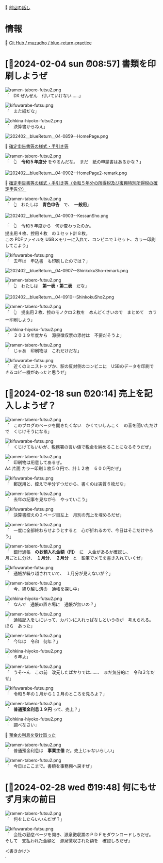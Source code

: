 📖 [前回の話し](https://crieit.net/posts/f34d7ca88724b0b87c299dc5e8b406cd)  

# 情報

📖 [Git Hub / muzudho / blue-return-practice](https://github.com/muzudho/blue-return-practice)  

# [📅2024-02-04 sun ⏰08:57] 書類を印刷しようぜ

![ramen-tabero-futsu2.png](https://crieit.now.sh/upload_images/d27ea8dcfad541918d9094b9aed83e7d61f4ce5d04700.png)  
「　DX ぜんぜん　付いていけない……」  

![kifuwarabe-futsu.png](https://crieit.now.sh/upload_images/beaf94b260ae2602ca8cf7f5bbc769c261f4ceb0a5f11.png)  
「　また紙だな」  

![ohkina-hiyoko-futsu2.png](https://crieit.now.sh/upload_images/96fb09724c3ce40ee0861a0fd1da563d61f4d01259f74.png)  
「　決算書からねえ」

![202402__blueReturn__04-0859--HomePage.png](https://crieit.now.sh/upload_images/6fef37d9a6a8d0a5aceefe5218728ba265bed37d2af72.png)  

📖 [確定申告書等の様式・手引き等](https://www.nta.go.jp/taxes/shiraberu/shinkoku/syotoku/index.htm)  

![ramen-tabero-futsu2.png](https://crieit.now.sh/upload_images/d27ea8dcfad541918d9094b9aed83e7d61f4ce5d04700.png)  
「　👆　**令和５年度分** をやるんだな。　まだ　紙の申請書はあるかな？」  

![202402__blueReturn__04-0902--HomePage2-remark.png](https://crieit.now.sh/upload_images/703205ee00c7a429bb24906157ac3dd665bed41ca36b5.png)  

📖 [確定申告書等の様式・手引き等（令和５年分の所得税及び復興特別所得税の確定申告分）](https://www.nta.go.jp/taxes/shiraberu/shinkoku/syotoku/r05.htm)  

![ramen-tabero-futsu2.png](https://crieit.now.sh/upload_images/d27ea8dcfad541918d9094b9aed83e7d61f4ce5d04700.png)  
「　👆　わたしは　**青色申告**　で、　**一般用**」  

![202402__blueReturn__04-0903--KessanSho.png](https://crieit.now.sh/upload_images/19244c50efc7a3caf29d43eb57f3d6fb65bed47ee9c19.png)  

「　👆　令和５年度から　何か変わったのか。  
提出用４枚、控用４枚　の１セット計８枚。  
この PDFファイルを USBメモリーに入れて、コンビニで１セット、カラー印刷してこよう」  

![kifuwarabe-futsu.png](https://crieit.now.sh/upload_images/beaf94b260ae2602ca8cf7f5bbc769c261f4ceb0a5f11.png)  
「　去年は　申込書　も印刷したのでは？」  

![202402__blueReturn__04-0907--ShinkokuSho-remark.png](https://crieit.now.sh/upload_images/85a197cb7ee3530d4336244e1441105465bed56544285.png)  

![ramen-tabero-futsu2.png](https://crieit.now.sh/upload_images/d27ea8dcfad541918d9094b9aed83e7d61f4ce5d04700.png)  
「　👆　わたしは　**第一表・第二表**　だな」  

![202402__blueReturn__04-0910--ShinkokuSho2.png](https://crieit.now.sh/upload_images/3ad199270caae00f3eb862ccdf8091d065bed5fbcf763.png)  

![ramen-tabero-futsu2.png](https://crieit.now.sh/upload_images/d27ea8dcfad541918d9094b9aed83e7d61f4ce5d04700.png)  
「　👆　提出用２枚、控のモノクロ２枚を　めんどくさいので　まとめて　カラー印刷しよう」  

![ohkina-hiyoko-futsu2.png](https://crieit.now.sh/upload_images/96fb09724c3ce40ee0861a0fd1da563d61f4d01259f74.png)  
「　２０１９年度から　源泉徴収票の添付は　不要だそうよ」  

![ramen-tabero-futsu2.png](https://crieit.now.sh/upload_images/d27ea8dcfad541918d9094b9aed83e7d61f4ce5d04700.png)  
「　じゃあ　印刷物は　これだけだな」  

![kifuwarabe-futsu.png](https://crieit.now.sh/upload_images/beaf94b260ae2602ca8cf7f5bbc769c261f4ceb0a5f11.png)  
「　近くのミニストップか、駅の反対側のコンビニに　USBのデータを印刷できるコピー機があったと思うぜ」

# [📅2024-02-18 sun ⏰20:14] 売上を記入しようぜ？

![ramen-tabero-futsu2.png](https://crieit.now.sh/upload_images/d27ea8dcfad541918d9094b9aed83e7d61f4ce5d04700.png)  
「　このブログのページを開きたくない　かくていしんこく　の音を聞いただけで　くじけそうになる」  

![kifuwarabe-futsu.png](https://crieit.now.sh/upload_images/beaf94b260ae2602ca8cf7f5bbc769c261f4ceb0a5f11.png)  
「　くじけてもいいが、税務署の言い値で税金を納めることになるそうだぜ」  

![ramen-tabero-futsu2.png](https://crieit.now.sh/upload_images/d27ea8dcfad541918d9094b9aed83e7d61f4ce5d04700.png)  
「　印刷物は用意してあるぜ。  
A4 片面 カラー印刷１枚５０円で、計１２枚　６００円だぜ」

![kifuwarabe-futsu.png](https://crieit.now.sh/upload_images/beaf94b260ae2602ca8cf7f5bbc769c261f4ceb0a5f11.png)  
「　郵送用と、控えで半分ずつだから、書くのは実質６枚だな」  

![ramen-tabero-futsu2.png](https://crieit.now.sh/upload_images/d27ea8dcfad541918d9094b9aed83e7d61f4ce5d04700.png)  
「　去年の記事を見ながら　やっていこう」  

![kifuwarabe-futsu.png](https://crieit.now.sh/upload_images/beaf94b260ae2602ca8cf7f5bbc769c261f4ceb0a5f11.png)  
「　決算書控えの２ページ目左上　月別の売上を埋めろだぜ」  

![ramen-tabero-futsu2.png](https://crieit.now.sh/upload_images/d27ea8dcfad541918d9094b9aed83e7d61f4ce5d04700.png)  
「　一度に全部終わらせようとすると　心が折れるので、今日はそこだけやろう」  

![ramen-tabero-futsu2.png](https://crieit.now.sh/upload_images/d27ea8dcfad541918d9094b9aed83e7d61f4ce5d04700.png)  
「　銀行通帳　**のお預入れ金額（円）**　に　入金があるか確認し、  
月ごとに分け、　**１月分**、　**２月分**　と　鉛筆でメモを書き入れていくぜ」  

![kifuwarabe-futsu.png](https://crieit.now.sh/upload_images/beaf94b260ae2602ca8cf7f5bbc769c261f4ceb0a5f11.png)  
「　通帳が繰り越されていて、　１月分が見えないが？」  

![ramen-tabero-futsu2.png](https://crieit.now.sh/upload_images/d27ea8dcfad541918d9094b9aed83e7d61f4ce5d04700.png)  
「　今、繰り越し済の　通帳を探し中」  

![ohkina-hiyoko-futsu2.png](https://crieit.now.sh/upload_images/96fb09724c3ce40ee0861a0fd1da563d61f4d01259f74.png)  
「　なんで　通帳の置き場に　通帳が無いの？」  

![ramen-tabero-futsu2.png](https://crieit.now.sh/upload_images/d27ea8dcfad541918d9094b9aed83e7d61f4ce5d04700.png)  
「　通帳記入をしにいって、カバンに入れっぱなしというのが　考えられる。  
ほら　あった」  

![ramen-tabero-futsu2.png](https://crieit.now.sh/upload_images/d27ea8dcfad541918d9094b9aed83e7d61f4ce5d04700.png)  
「　今年は　令和　何年？」  

![ohkina-hiyoko-futsu2.png](https://crieit.now.sh/upload_images/96fb09724c3ce40ee0861a0fd1da563d61f4d01259f74.png)  
「　６年よ」  

![ramen-tabero-futsu2.png](https://crieit.now.sh/upload_images/d27ea8dcfad541918d9094b9aed83e7d61f4ce5d04700.png)  
「　うそ～ん　この前　改元したばかりでは……、　まだ気分的に　令和３年だぜ」  

![kifuwarabe-futsu.png](https://crieit.now.sh/upload_images/beaf94b260ae2602ca8cf7f5bbc769c261f4ceb0a5f11.png)  
「　令和５年の１月から１２月のところを見ろよ？」  

![ramen-tabero-futsu2.png](https://crieit.now.sh/upload_images/d27ea8dcfad541918d9094b9aed83e7d61f4ce5d04700.png)  
「　**普通預金利息１９円** って、売上？」  

![ohkina-hiyoko-futsu2.png](https://crieit.now.sh/upload_images/96fb09724c3ce40ee0861a0fd1da563d61f4d01259f74.png)  
「　調べなさい」  

📖 [預金の利息を受け取った](https://www.lan2.jp/psl/aog/aog04004.html)  

![ramen-tabero-futsu2.png](https://crieit.now.sh/upload_images/d27ea8dcfad541918d9094b9aed83e7d61f4ce5d04700.png)  
「　普通預金利息は　**事業主借** だ。売上じゃないらしい」  

![ramen-tabero-futsu2.png](https://crieit.now.sh/upload_images/d27ea8dcfad541918d9094b9aed83e7d61f4ce5d04700.png)  
「　今日はここまで。書類を事務棚へ戻すぜ」  

# [📅2024-02-28 wed ⏰19:48] 何にもせず月末の前日

![ramen-tabero-futsu2.png](https://crieit.now.sh/upload_images/d27ea8dcfad541918d9094b9aed83e7d61f4ce5d04700.png)  
「　何をしたらいいんだぜ？」  

![kifuwarabe-futsu.png](https://crieit.now.sh/upload_images/beaf94b260ae2602ca8cf7f5bbc769c261f4ceb0a5f11.png)  
「　会社の勤怠ページを開き、源泉徴収票のＰＤＦをダウンロードしろだぜ。  
そして　支払われた金額と　源泉徴収された額を　確認しろだぜ」  


＜書きかけ＞  
.